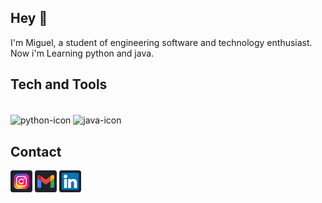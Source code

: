 ## Hey 👋

I'm Miguel, a student of engineering software and technology enthusiast. Now i'm Learning python and java.

## Tech and Tools
<div style="display: inline_block"><br>
  <img align="center" alt="python-icon" height="35" width="35" src="https://cdn.jsdelivr.net/gh/devicons/devicon@latest/icons/python/python-original.svg" />
  <img align="center" alt="java-icon" height="35" width="35" src="https://cdn.jsdelivr.net/gh/devicons/devicon@latest/icons/java/java-original.svg" />
</div>

## Contact

<div> 
  <a href="https://www.instagram.com/miguel_lasb/" target="_blank"><img height="35" width="35" src="https://raw.githubusercontent.com/gui-bus/TechIcons/70f9ca213e35be00f41c0350d77c238c999db688/Dark/Instagram.svg" target="_blank"></a>
  <a href = "mailto:migueluiz18@gmail.com"><img height="35" width="35" src="https://raw.githubusercontent.com/gui-bus/TechIcons/70f9ca213e35be00f41c0350d77c238c999db688/Dark/Gmail.svg" target="_blank"></a>
  <a href="https://www.linkedin.com/in/miguelluizamaral/" target="_blank"><img height="35" width="35" src="https://raw.githubusercontent.com/gui-bus/TechIcons/70f9ca213e35be00f41c0350d77c238c999db688/Dark/Linkedin.svg" target="_blank"></a> 
  
</div>

